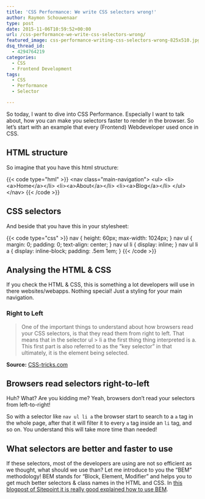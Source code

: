 ```yaml
---
title: 'CSS Performance: We write CSS selectors wrong!'
author: Raymon Schouwenaar
type: post
date: 2015-11-06T10:59:52+00:00
url: /css-performance-we-write-css-selectors-wrong/
featured_image: css-performance-writing-css-selectors-wrong-825x510.jpg
dsq_thread_id:
  - 4294764219
categories:
  - CSS
  - Frontend Development
tags:
  - CSS
  - Performance
  - Selector

---
```

So today, I want to dive into CSS Performance. Especially I want to talk about, how you can make you selectors faster to render in the browser. So let&#8217;s start with an example that every (Frontend) Webdeveloper used once in CSS.

## HTML structure

So imagine that you have this html structure:

{{< code type="hml" >}}
&lt;nav class="main-navigation"&gt;
 &lt;ul&gt;
 &lt;li&gt;&lt;a&gt;Home&lt;/a&gt;&lt;/li&gt;
 &lt;li&gt;&lt;a&gt;About&lt;/a&gt;&lt;/li&gt;
 &lt;li&gt;&lt;a&gt;Blog&lt;/a&gt;&lt;/li&gt;
 &lt;/ul&gt;
 &lt;/nav&gt;
{{< /code >}}

## CSS selectors

And beside that you have this in your stylesheet:

{{< code type="css" >}}
  nav {
 height: 60px;
 max-width: 1024px;
 }
 nav ul {
 margin: 0;
 padding: 0;
 text-align: center;
 }
 nav ul li {
 display: inline;
 }
 nav ul li a {
 display: inline-block;
 padding: .5em 1em;
 }
{{< /code >}}

## Analysing the HTML & CSS

If you check the HTML & CSS, this is something a lot developers will use in there websites/webapps. Nothing special! Just a styling for your main navigation.

### Right to Left

> One of the important things to understand about how browsers read your CSS selectors, is that they read them from right to left. That means that in the selector ul > li a the first thing thing interpreted is a. This first part is also referred to as the &#8220;key selector&#8221; in that ultimately, it is the element being selected.

**Source:** [CSS-tricks.com][1]

## Browsers read selectors right-to-left

Huh? What? Are you kidding me? Yeah, browsers don&#8217;t read your selectors from left-to-right!

So with a selector like `nav ul li a` the browser start to search to a `a` tag in the whole page, after that it will filter it to every `a` tag inside an `li` tag, and so on. You understand this will take more time than needed!

## What selectors are better and faster to use

If these selectors, most of the developers are using are not so efficient as we thought, what should we use than? Let me introduce to you the &#8220;BEM&#8221; methodology! BEM stands for &#8220;Block, Element, Modifier&#8221; and helps you to get much better selectors & class names in the HTML and CSS. In <a href="http://www.sitepoint.com/bem-smacss-advice-from-developers/" target="_blank">this blogpost of Sitepoint it is really good explained how to use BEM</a>.

 [1]: https://css-tricks.com/efficiently-rendering-css/